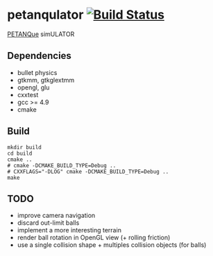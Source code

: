 # petanqulator [![Build Status](https://travis-ci.org/juliendehos/petanqulator.svg?branch=master)](https://travis-ci.org/juliendehos/petanqulator)

[PETANQue](https://en.wikipedia.org/wiki/P%C3%A9tanque) simULATOR 

## Dependencies

- bullet physics
- gtkmm, gtkglextmm
- opengl, glu
- cxxtest
- gcc >= 4.9
- cmake

## Build 

```
mkdir build
cd build
cmake ..
# cmake -DCMAKE_BUILD_TYPE=Debug ..
# CXXFLAGS="-DLOG" cmake -DCMAKE_BUILD_TYPE=Debug ..
make 
```

## TODO

- improve camera navigation
- discard out-limit balls
- implement a more interesting terrain
- render ball rotation in OpenGL view (+ rolling friction)
- use a single collision shape + multiples collision objects (for balls)

